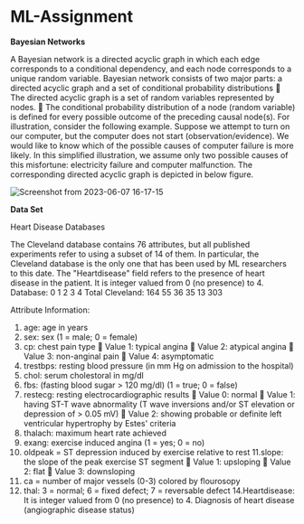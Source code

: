 # ML-Assignment

**Bayesian Networks**

A Bayesian network is a directed acyclic graph in which each edge corresponds to a conditional
dependency, and each node corresponds to a unique random variable.
Bayesian network consists of two major parts: a directed acyclic graph and a set of conditional
probability distributions
 The directed acyclic graph is a set of random variables represented by nodes.
 The conditional probability distribution of a node (random variable) is defined for every
possible outcome of the preceding causal node(s).
For illustration, consider the following example. Suppose we attempt to turn on our computer,
but the computer does not start (observation/evidence). We would like to know which of the
possible causes of computer failure is more likely. In this simplified illustration, we assume
only two possible causes of this misfortune: electricity failure and computer malfunction.
The corresponding directed acyclic graph is depicted in below figure.

![Screenshot from 2023-06-07 16-17-15](https://github.com/Bhargav6031/ML-Assignment/assets/79755419/21f7359b-b533-4c61-b6e7-89b36d3fc407)

**Data Set**

 Heart Disease Databases
 
The Cleveland database contains 76 attributes, but all published experiments refer to using a
subset of 14 of them. In particular, the Cleveland database is the only one that has been used
by ML researchers to this date. The "Heartdisease" field refers to the presence of heart disease
in the patient. It is integer valued from 0 (no presence) to 4.
Database: 0 1 2 3 4 Total
Cleveland: 164 55 36 35 13 303

Attribute Information:
1. age: age in years
2. sex: sex (1 = male; 0 = female)
3. cp: chest pain type
 Value 1: typical angina
 Value 2: atypical angina
 Value 3: non-anginal pain
 Value 4: asymptomatic
4. trestbps: resting blood pressure (in mm Hg on admission to the hospital)
5. chol: serum cholestoral in mg/dl
6. fbs: (fasting blood sugar > 120 mg/dl) (1 = true; 0 = false)
7. restecg: resting electrocardiographic results
 Value 0: normal
 Value 1: having ST-T wave abnormality (T wave inversions and/or ST elevation
or depression of > 0.05 mV)
 Value 2: showing probable or definite left ventricular hypertrophy by Estes'
criteria
8. thalach: maximum heart rate achieved
9. exang: exercise induced angina (1 = yes; 0 = no)
10. oldpeak = ST depression induced by exercise relative to rest
11.slope: the slope of the peak exercise ST segment
 Value 1: upsloping
 Value 2: flat
 Value 3: downsloping
12. ca = number of major vessels (0-3) colored by flourosopy
13. thal: 3 = normal; 6 = fixed defect; 7 = reversable defect
14.Heartdisease: It is integer valued from 0 (no presence) to 4. Diagnosis of heart disease
(angiographic disease status)

